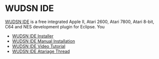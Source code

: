 # WUDSN IDE

[WUDSN IDE](https://www.wudsn.com/index.php/ide) is a free integrated Apple II, Atari 2600, Atari 7800, Atari 8-bit, C64 and NES development plugin for Eclipse. You
- [WUDSN IDE Installer](https://github.com/peterdell/wudsn-ide-install)
- [WUDSN IDE Manual Installation](https://www.wudsn.com/index.php/ide/installation)
- [WUDSN IDE Video Tutorial](https://www.youtube.com/playlist?list=PLD57AEE018938BA5E)
- [WUDSN IDE Atariage Thread](http://atariage.com/forums/topic/145386-wudsn-ide-the-free-integrated-atari-8-bit-development-plugin-for-eclipse/)
